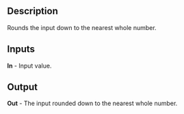 ## Description
Rounds the input down to the nearest whole number.

## Inputs
**In** - Input value.

## Output
**Out** - The input rounded down to the nearest whole number.